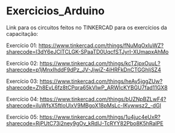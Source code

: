 # Exercicios_Arduino
Link para os circuitos feitos no TINKERCAD para os exercícios da capacitação:

Exercício 01:
https://www.tinkercad.com/things/fNuMqOxIuWZ?sharecode=I3dY6eJClTCLGK-SPaaTD0UqcfSTJyrI-XUmapxAhMo

Exercício 02:
https://www.tinkercad.com/things/kcTZjpxOuuL?sharecode=p1jMnxIhddF9dPz_JV-JjwiZ-4iHRFkDnCTGGhIjSZ4

Exercício 03:
https://www.tinkercad.com/things/heAy5jggZUw?sharecode=Zh8EvL6fz8tCPqra65kVIwP_ARWIcKYBGU7fad11GX8

Exercício 04:
https://www.tinkercad.com/things/bUZNpBZLwF4?sharecode=iluWfsX5ftloUlxV9MBgoX18pMsLc-IKywwsz2_-dGI

Exercício 05:
https://www.tinkercad.com/things/1u4juc4eUxR?sharecode=RjPUtC73i2ney9gOv_kRdlJ-TcRYY82Pbo8K5hRaIPE
